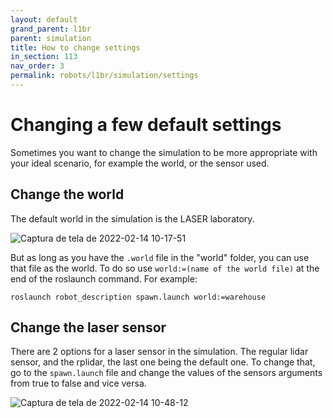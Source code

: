 ```yaml
---
layout: default
grand_parent: l1br
parent: simulation
title: How to change settings
in_section: 113
nav_order: 3
permalink: robots/l1br/simulation/settings
---
```


# Changing a few default settings 

Sometimes you want to change the simulation to be more appropriate with your ideal scenario, for example the world, or the sensor used. 


## Change the world

The default world in the simulation is the LASER laboratory. 

![Captura de tela de 2022-02-14 10-17-51](https://user-images.githubusercontent.com/36930457/153973472-42bc273f-a10a-4549-b32f-b5b069e2e958.png)

But as long as you have the <code>.world</code> file in the "world" folder, you can use that file as the world. To do so use <code>world:=(name of the world file)</code> at the end of the roslaunch command. For example: 

```
roslaunch robot_description spawn.launch world:=warehouse
```

## Change the laser sensor

There are 2 options for a laser sensor in the simulation. The regular lidar sensor, and the rplidar, the last one being the default one. To change that, go to the <code>spawn.launch</code> file and change the values of the sensors arguments from true to false and vice versa.

![Captura de tela de 2022-02-14 10-48-12](https://user-images.githubusercontent.com/36930457/153974014-1b2725eb-7508-4a84-8ca5-c780668ff0a7.png)


